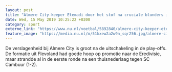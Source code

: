 ```yaml
---
layout: post
title: "Almere City-keeper Etemadi door het stof na cruciale blunders in play-offs"
date: Wed, 15 May 2019 10:25:22 +0200
category: sport
externe_link: "https://www.nu.nl/voetbal/5892840/almere-city-keeper-etemadi-door-het-stof-na-cruciale-blunders-in-play-offs.html"
feature_image: "https://media.nu.nl/m/51kxew2a2w9n_sqr256.jpg/almere-city-keeper-etemadi-door-het-stof-na-cruciale-blunders-in-play-offs.jpg"
---
```


De verslagenheid bij Almere City is groot na de uitschakeling in de play-offs. De formatie uit Flevoland had goede hoop op promotie naar de Eredivisie, maar strandde al in de eerste ronde na een thuisnederlaag tegen SC Cambuur (1-2).

